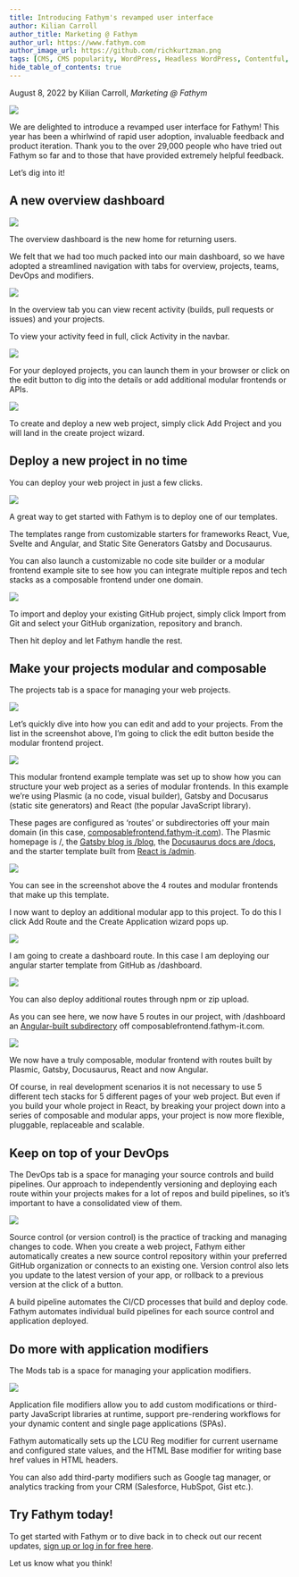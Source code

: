 ```yaml
---
title: Introducing Fathym's revamped user interface
author: Kilian Carroll
author_title: Marketing @ Fathym
author_url: https://www.fathym.com
author_image_url: https://github.com/richkurtzman.png
tags: [CMS, CMS popularity, WordPress, Headless WordPress, Contentful, Squarespace, Shopify]
hide_table_of_contents: true
---
```


August 8, 2022 by Kilian Carroll, _Marketing @ Fathym_

![](https://www.fathym.com/img/ui1.png)

We are delighted to introduce a revamped user interface for Fathym! This year has been a whirlwind of rapid user adoption, invaluable feedback and product iteration. Thank you to the over 29,000 people who have tried out Fathym so far and to those that have provided extremely helpful feedback. 

Let’s dig into it! 

## A new overview dashboard 

![](https://www.fathym.com/img/ui1.png)

The overview dashboard is the new home for returning users.  

We felt that we had too much packed into our main dashboard, so we have adopted a streamlined navigation with tabs for overview, projects, teams, DevOps and modifiers. 

![](https://www.fathym.com/img/ui2a.png) 

In the overview tab you can view recent activity (builds, pull requests or issues) and your projects. 

To view your activity feed in full, click Activity in the navbar.  

![](https://www.fathym.com/img/ui2.png) 

For your deployed projects, you can launch them in your browser or click on the edit button to dig into the details or add additional modular frontends or APIs. 

![](https://www.fathym.com/img/ui3.png) 

To create and deploy a new web project, simply click Add Project and you will land in the create project wizard. 

## Deploy a new project in no time  

You can deploy your web project in just a few clicks. 

![](https://www.fathym.com/img/ui4.png) 

A great way to get started with Fathym is to deploy one of our templates. 

The templates range from customizable starters for frameworks React, Vue, Svelte and Angular, and Static Site Generators Gatsby and Docusaurus. 

You can also launch a customizable no code site builder or a modular frontend example site to see how you can integrate multiple repos and tech stacks as a composable frontend under one domain. 

![](https://www.fathym.com/img/ui5.png) 

To import and deploy your existing GitHub project, simply click Import from Git and select your GitHub organization, repository and branch.  

Then hit deploy and let Fathym handle the rest. 

## Make your projects modular and composable  

The projects tab is a space for managing your web projects. 

![](https://www.fathym.com/img/ui6.png) 

Let’s quickly dive into how you can edit and add to your projects. From the list in the screenshot above, I’m going to click the edit button beside the modular frontend project. 

![](https://www.fathym.com/img/ui7.png) 


This modular frontend example template was set up to show how you can structure your web project as a series of modular frontends. In this example we’re using Plasmic (a no code, visual builder), Gatsby and Docusarus (static site generators) and React (the popular JavaScript library). 

These pages are configured as ‘routes’ or subdirectories off your main domain (in this case, [composablefrontend.fathym-it.com](https://composablefrontend.fathym-it.com)). The Plasmic homepage is /, the [Gatsby blog is /blog](https://composablefrontend.fathym-it.com/blog), the [Docusaurus docs are /docs](https://composablefrontend.fathym-it.com/docs), and the starter template built from [React is /admin](https://composablefrontend.fathym-it.com/admin). 

![](https://www.fathym.com/img/ui8.png)

You can see in the screenshot above the 4 routes and modular frontends that make up this template. 

I now want to deploy an additional modular app to this project. To do this I click Add Route and the Create Application wizard pops up. 

![](https://www.fathym.com/img/ui9.png)

I am going to create a dashboard route. In this case I am deploying our angular starter template from GitHub as /dashboard. 

![](https://www.fathym.com/img/ui10.png)

You can also deploy additional routes through npm or zip upload.  

As you can see here, we now have 5 routes in our project, with /dashboard an [Angular-built subdirectory](composablefrontend.fathym-it.com/dashboard/) off composablefrontend.fathym-it.com. 

![](https://www.fathym.com/img/ui11.png)

We now have a truly composable, modular frontend with routes built by Plasmic, Gatsby, Docusaurus, React and now Angular.  

Of course, in real development scenarios it is not necessary to use 5 different tech stacks for 5 different pages of your web project. But even if you build your whole project in React, by breaking your project down into a series of composable and modular apps, your project is now more flexible, pluggable, replaceable and scalable. 

## Keep on top of your DevOps 

The DevOps tab is a space for managing your source controls and build pipelines. Our approach to independently versioning and deploying each route within your projects makes for a lot of repos and build pipelines, so it’s important to have a consolidated view of them.  

![](https://www.fathym.com/img/ui12.png) 

Source control (or version control) is the practice of tracking and managing changes to code. When you create a web project, Fathym either automatically creates a new source control repository within your preferred GitHub organization or connects to an existing one. Version control also lets you update to the latest version of your app, or rollback to a previous version at the click of a button. 

A build pipeline automates the CI/CD processes that build and deploy code. Fathym automates individual build pipelines for each source control and application deployed. 

## Do more with application modifiers 

The Mods tab is a space for managing your application modifiers. 

![](https://www.fathym.com/img/ui13.png) 

Application file modifiers allow you to add custom modifications or third-party JavaScript libraries at runtime, support pre-rendering workflows for your dynamic content and single page applications (SPAs).  

Fathym automatically sets up the LCU Reg modifier for current username and configured state values, and the HTML Base modifier for writing base href values in HTML headers. 

You can also add third-party modifiers such as Google tag manager, or analytics tracking from your CRM (Salesforce, HubSpot, Gist etc.). 

## Try Fathym today! 

To get started with Fathym or to dive back in to check out our recent updates, [sign up or log in for free here](https://www.fathym.com/dashboard). 

Let us know what you think! 